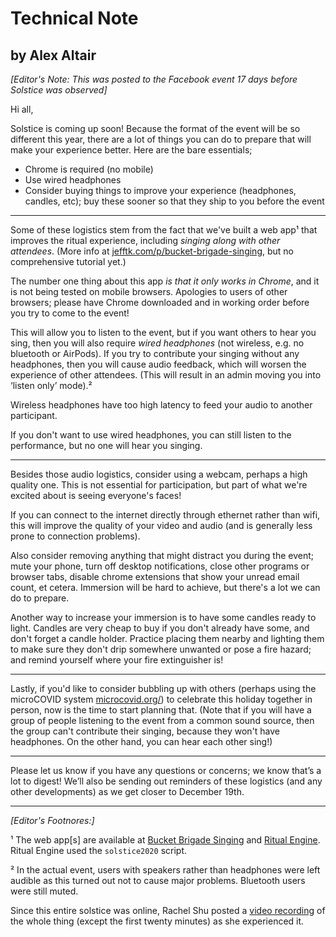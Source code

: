 # Technical Note
## by Alex Altair

*[Editor's Note: This was posted to the Facebook event 17 days before Solstice was observed]*


Hi all,

Solstice is coming up soon! Because the format of the event will be so different this year, there are a lot of things you can do to prepare that will make your experience better. Here are the bare essentials;

* Chrome is required (no mobile)
* Use wired headphones
* Consider buying things to improve your experience (headphones, candles, etc); buy these sooner so that they ship to you before the event

***

Some of these logistics stem from the fact that we've built a web app¹ that improves the ritual experience, including *singing along with other attendees*. (More info at [jefftk.com/p/bucket-brigade-singing](https://www.jefftk.com/p/bucket-brigade-singing), but no comprehensive tutorial yet.)

The number one thing about this app *is that it only works in Chrome*, and it is not being tested on mobile browsers. Apologies to users of other browsers; please have Chrome downloaded and in working order before you try to come to the event!

This will allow you to listen to the event, but if you want others to hear you sing, then you will also require *wired headphones* (not wireless, e.g. no bluetooth or AirPods). If you try to contribute your singing without any headphones, then you will cause audio feedback, which will worsen the experience of other attendees. (This will result in an admin moving you into ‘listen only’ mode).²

Wireless headphones have too high latency to feed your audio to another participant.

If you don't want to use wired headphones, you can still listen to the performance, but no one will hear you singing.

***

Besides those audio logistics, consider using a webcam, perhaps a high quality one. This is not essential for participation, but part of what we're excited about is seeing everyone's faces!

If you can connect to the internet directly through ethernet rather than wifi, this will improve the quality of your video and audio (and is generally less prone to connection problems).

Also consider removing anything that might distract you during the event; mute your phone, turn off desktop notifications, close other programs or browser tabs, disable chrome extensions that show your unread email count, et cetera. Immersion will be hard to achieve, but there's a lot we can do to prepare.

Another way to increase your immersion is to have some candles ready to light. Candles are very cheap to buy if you don't already have some, and don't forget a candle holder. Practice placing them nearby and lighting them to make sure they don't drip somewhere unwanted or pose a fire hazard; and remind yourself where your fire extinguisher is!

***

Lastly, if you'd like to consider bubbling up with others (perhaps using the microCOVID system [microcovid.org/](https://microcovid.org)) to celebrate this holiday together in person, now is the time to start planning that. (Note that if you will have a group of people listening to the event from a common sound source, then the group can't contribute their singing, because they won't have headphones. On the other hand, you can hear each other sing!)

***

Please let us know if you have any questions or concerns; we know that’s a lot to digest! We’ll also be sending out reminders of these logistics (and any other developments) as we get closer to December 19th.


***********************************************

*[Editor's Footnores:]*

¹ The web app[s] are available at [Bucket Brigade Singing](https://github.com/gwillen/solstice-audio-test) and [Ritual Engine](https://github.com/dspeyer/ritualEngine).  Ritual Engine used the `solstice2020` script.

² In the actual event, users with speakers rather than headphones were left audible as this turned out not to cause major problems.  Bluetooth users were still muted.

Since this entire solstice was online, Rachel Shu posted a [video recording](https://www.youtube.com/watch?v=qjVy-NY3OWI) of the whole thing (except the first twenty minutes) as she experienced it.